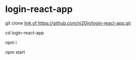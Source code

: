 # login-react-app
git clone [link of <repo>](https://github.com/ni20in/login-react-app.git)https://github.com/ni20in/login-react-app.git

cd login-react-app

npm i

npm start
